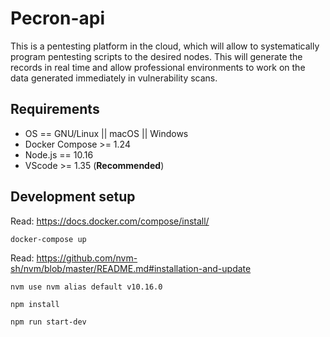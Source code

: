 # Pecron-api

This is a pentesting platform in the cloud, which will allow to systematically program pentesting scripts to the desired nodes. This will generate the records in real time and allow professional environments to work on the data generated immediately in vulnerability scans.

## Requirements

* OS == GNU/Linux || macOS || Windows
* Docker Compose >= 1.24
* Node.js == 10.16
* VScode >= 1.35 (__Recommended__)

## Development setup

Read: https://docs.docker.com/compose/install/

```shell
docker-compose up
```

Read: https://github.com/nvm-sh/nvm/blob/master/README.md#installation-and-update

```shell
nvm use nvm alias default v10.16.0
```

```shell
npm install
```

```shell
npm run start-dev
```